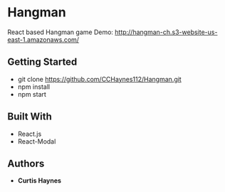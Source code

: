 # Hangman

React based Hangman game
Demo: http://hangman-ch.s3-website-us-east-1.amazonaws.com/

## Getting Started

* git clone https://github.com/CCHaynes112/Hangman.git
* npm install
* npm start

## Built With

* React.js
* React-Modal

## Authors

* **Curtis Haynes**
